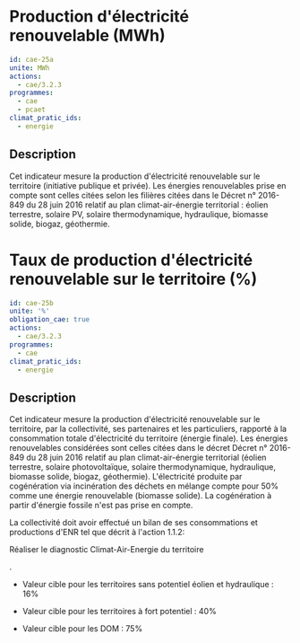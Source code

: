 # Production d'électricité renouvelable  (MWh)
```yaml
id: cae-25a
unite: MWh
actions:
  - cae/3.2.3
programmes:
  - cae
  - pcaet
climat_pratic_ids:
  - energie
```
## Description
Cet indicateur mesure la production d'électricité renouvelable sur le territoire (initiative publique et privée). Les énergies renouvelables prise en compte sont celles citées selon les filières citées dans le Décret n° 2016-849 du 28 juin 2016  relatif au plan climat-air-énergie territorial :  éolien terrestre, solaire PV, solaire thermodynamique, hydraulique, biomasse solide, biogaz, géothermie.




# Taux de production d'électricité renouvelable sur le territoire (%)
```yaml
id: cae-25b
unite: '%'
obligation_cae: true
actions:
  - cae/3.2.3
programmes:
  - cae
climat_pratic_ids:
  - energie
```
## Description
Cet indicateur mesure la production d'électricité renouvelable sur le territoire, par la collectivité, ses partenaires et les particuliers, rapporté à la consommation totale d'électricité du territoire (énergie finale). Les énergies renouvelables considérées sont celles citées dans le décret Décret n° 2016-849 du 28 juin 2016  relatif au plan climat-air-énergie territorial  (éolien  terrestre,  solaire  photovoltaïque,  solaire  thermodynamique,  hydraulique,  biomasse  solide, biogaz,  géothermie). L'électricité produite par cogénération via incinération des déchets en mélange compte pour 50% comme une énergie renouvelable (biomasse solide). La cogénération à partir d'énergie fossile n'est pas prise en compte.

La collectivité doit avoir effectué un bilan de ses consommations et productions d'ENR tel que décrit à l'action 1.1.2:

Réaliser le diagnostic Climat-Air-Energie du territoire

.

- Valeur cible pour les territoires sans potentiel éolien et hydraulique : 16%

- Valeur cible pour les territoires à fort potentiel : 40%

- Valeur cible pour les DOM : 75%




